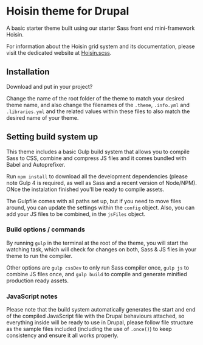 # Hoisin theme for Drupal
A basic starter theme built using our starter Sass front end mini-framework Hoisin.

For information about the Hoisin grid system and its documentation, please visit the dedicated website at [Hoisin.scss](https://cyber-duck.github.io/hoisin.scss/).

## Installation
Download and put in your project?

Change the name of the root folder of the theme to match your desired theme name, and also change the filenames of the `.theme`, `.info.yml` and `.libraries.yml` and the related values within these files to also match the desired name of your theme.

## Setting build system up
This theme includes a basic Gulp build system that allows you to compile Sass to CSS, combine and compress JS files and it comes bundled with Babel and Autoprefixer.

Run `npm install` to download all the development dependencies (please note Gulp 4 is required, as well as Sass and a recent version of Node/NPM). ONce the instalation finished you'll be ready to compile assets.

The Gulpfile comes with all paths set up, but if you need to move files around, you can update the settings within the `config`  object. Also, you can add your JS files to be combined, in the `jsFiles` object.

### Build options / commands
By running `gulp` in the terminal at the root of the theme, you will start the watching task, which will check for changes on both, Sass & JS files in your theme to run the compiler.

Other options are `gulp cssDev` to only run Sass compiler once, `gulp js` to combine JS files once, and `gulp build` to compile and generate minified production ready assets.

### JavaScript notes
Please note that the build system automatically generates the start and end of the compiled JavaScript file with the Drupal behaviours attached, so everything inside will be ready to use in Drupal, please follow file structure as the sample files included (including the use of  `.once()`) to keep consistency and ensure it all works properly.
